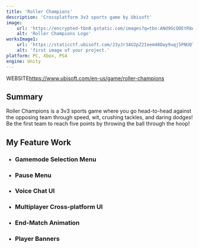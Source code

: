 ```yaml
---
title: 'Roller Champions'
description: 'Crossplatform 3v3 sports game by Ubisoft'
image:
    url: 'https://encrypted-tbn0.gstatic.com/images?q=tbn:ANd9GcQOEtR8Aq52XtRoXDYX0ntVy6aCMzDa6Vw9UQ&s'
    alt: 'Roller Champions Logo'
worksImage1:
    url: 'https://staticctf.ubisoft.com/J3yJr34U2pZ2Ieem48Dwy9uqj5PNUQTn/icSUnutIoNmeZ72lHzb7M/0bd1db5cc24ef5d1f36393b4d39edbd5/RC_KeyArt.jpg'
    alt: 'first image of your project.'
platform: PC, Xbox, PS4
engine: Unity
---
```

<div class="badge-div">
        <span class="badge badge--item">WEBSITE</span><a class="badge__link" href="https://www.ubisoft.com/en-us/game/roller-champions" target="_blank">https://www.ubisoft.com/en-us/game/roller-champions</a>
</div>
<h2>Summary</h2>
<p>
    Roller Champions is a 3v3 sports game where you go head-to-head against the opposing team through speed, wit, crushing tackles, and daring dodges! Be the first team to reach five points by throwing the ball through the hoop!
</p>
<h2>My Feature Work</h2>
<ul>
    <li><h3>Gamemode Selection Menu</h3><p></p></li>
    <li><h3>Pause Menu</h3><p></p></li>
    <li><h3>Voice Chat UI</h3><p></p></li>
    <li><h3>Multiplayer Cross-platform UI</h3><p></p></li>
    <li><h3>End-Match Animation</h3><p></p></li>
    <li><h3>Player Banners</h3><p></p></li>
</ul>
